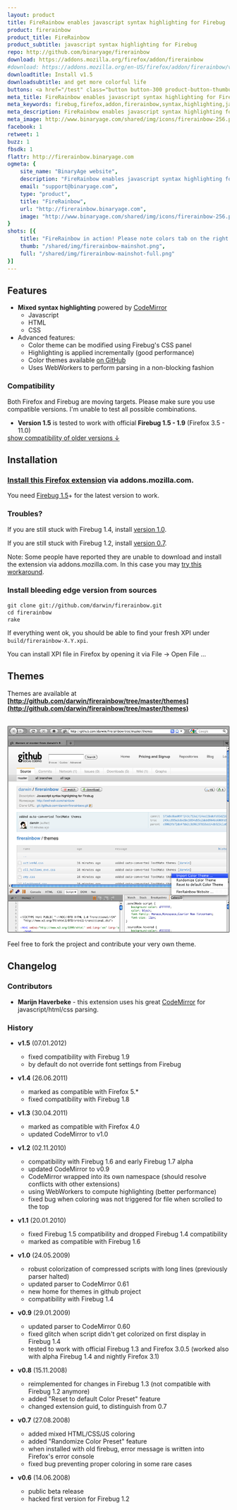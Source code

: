 ```yaml
---
layout: product
title: FireRainbow enables javascript syntax highlighting for Firebug
product: firerainbow
product_title: FireRainbow
product_subtitle: javascript syntax highlighting for Firebug
repo: http://github.com/binaryage/firerainbow
download: https://addons.mozilla.org/firefox/addon/firerainbow
#download: https://addons.mozilla.org/en-US/firefox/addon/firerainbow/versions
downloadtitle: Install v1.5
downloadsubtitle: and get more colorful life
buttons: <a href="/test" class="button button-300 product-button-thumbup"><div><div><div class="trial-note">after restart</div>Visit Test Page<div class="product-specs">to check that your  installation works well</div></div></div></a>
meta_title: FireRainbow enables javascript syntax highlighting for Firebug
meta_keywords: firebug,firefox,addon,firerainbow,syntax,highlighting,javascript,binaryage,productivity,software,web,development
meta_description: FireRainbow enables javascript syntax highlighting for Firebug
meta_image: http://www.binaryage.com/shared/img/icons/firerainbow-256.png
facebook: 1
retweet: 1
buzz: 1
fbsdk: 1
flattr: http://firerainbow.binaryage.com
ogmeta: {
    site_name: "BinaryAge website",
    description: "FireRainbow enables javascript syntax highlighting for Firebug",
    email: "support@binaryage.com",
    type: "product",
    title: "FireRainbow",
    url: "http://firerainbow.binaryage.com",
    image: "http://www.binaryage.com/shared/img/icons/firerainbow-256.png"
}
shots: [{
    title: "FireRainbow in action! Please note colors tab on the right side. You may tweak colors via CSS!",
    thumb: "/shared/img/firerainbow-mainshot.png",
    full: "/shared/img/firerainbow-mainshot-full.png"
}]
---
```


## Features

* **Mixed syntax highlighting** powered by [CodeMirror][codemirror]
  * Javascript
  * HTML
  * CSS
* Advanced features:
  * Color theme can be modified using Firebug's CSS panel
  * Highlighting is applied incrementally (good performance)
  * Color themes available [on GitHub](http://github.com/darwin/firerainbow/tree/master/themes)
  * Uses WebWorkers to perform parsing in a non-blocking fashion

### Compatibility

Both Firefox and Firebug are moving targets. Please make sure you use compatible versions. I'm unable to test all possible combinations.

<ul style="margin-bottom: 0px !important">
<li><b>Version 1.5</b> is tested to work with official <b>Firebug 1.5 - 1.9</b> (Firefox 3.5 - 11.0)
</ul>
<a style="margin-top: 0px !important" href="javascript:$('.older-compatibility').toggle(); $(this).hide()">show compatibility of older versions &darr;</a>
<ul class="older-compatibility" style="display:none">
<li><b>Version 1.4</b> is tested to work with official <b>Firebug 1.5</b>, <b>Firebug 1.6</b> and <b>Firebug 1.7</b>, also should be compatible with beta Firebug 1.8 (Firefox 3.5 - 5.0)</li>
<li><b>Version 1.3</b> is tested to work with official <b>Firebug 1.5</b>, <b>Firebug 1.6</b> and <b>Firebug 1.7</b> (Firefox 3.5 - 4.0)</li>
<li><b>Version 1.2</b> is tested to work with official <b>Firebug 1.5</b> and <b>Firebug 1.6</b> (Firefox 3.5 - 4.0)</li>
<li><b>Version 1.1</b> is tested to work with official <b>Firebug 1.5</b> (Firefox 3.5 and 3.6) <- it is not compatible with <b>Firebug 1.4</b> anymore!</li>
<li><b>Version 1.0</b> is tested to work with official <b>Firebug 1.4</b> (Firefox 3.0 and 3.5)</li>
<li><b>Version 0.9</b> is tested to work with official <b>Firebug 1.3</b></li>
<li><b>Version 0.8</b> is tested to work with alpha <b>Firebug 1.3</b></li>
<li><b>Version 0.7</b> is tested to work with official <b>Firebug 1.2</b></li>
</ul>

## Installation

### **[Install this Firefox extension][rainbow]** via addons.mozilla.com.

You need [Firebug 1.5][firebug]+ for the latest version to work. 

### Troubles?

If you are still stuck with Firebug 1.4, install [version 1.0][v10].

If you are still stuck with Firebug 1.2, install [version 0.7][v07].

Note: Some people have reported they are unable to download and install the extension via addons.mozilla.com. In this case you may [try this workaround][workaround].

### Install bleeding edge version from sources

    git clone git://github.com/darwin/firerainbow.git
    cd firerainbow
    rake
    
If everything went ok, you should be able to find your fresh XPI under `build/firerainbow-X.Y.xpi`. 

You can install XPI file in Firefox by opening it via File -> Open File ...

## Themes

Themes are available at **[http://github.com/darwin/firerainbow/tree/master/themes](http://github.com/darwin/firerainbow/tree/master/themes)**

<br>
<a href="http://github.com/darwin/firerainbow/tree/master/themes"><img style="border: 2px solid #888;-moz-border-radius:2px;-webkit-border-radius:2px;" src="images/themes.png" width="500"></a>

Feel free to fork the project and contribute your very own theme.

## Changelog

### Contributors

* **Marijn Haverbeke** - this extension uses his great [CodeMirror][codemirror] for javascript/html/css parsing.

### History

* **v1.5** (07.01.2012)
  * fixed compatibility with Firebug 1.9
  * by default do not override font settings from Firebug

* **v1.4** (26.06.2011)
  * marked as compatible with Firefox 5.*
  * fixed compatibility with Firebug 1.8
  
* **v1.3** (30.04.2011)
  * marked as compatible with Firefox 4.0
  * updated CodeMirror to v1.0

* **v1.2** (02.11.2010)
  * compatibility with Firebug 1.6 and early Firebug 1.7 alpha
  * updated CodeMirror to v0.9
  * CodeMirror wrapped into its own namespace (should resolve conflicts with other extensions)
  * using WebWorkers to compute highlighting (better performance)
  * fixed bug when coloring was not triggered for file when scrolled to the top

* **v1.1** (20.01.2010)
  * fixed Firebug 1.5 compatibility and dropped Firebug 1.4 compatibility
  * marked as compatible with Firebug 1.6

* **v1.0** (24.05.2009)
  * robust colorization of compressed scripts with long lines (previously parser halted) 
  * updated parser to CodeMirror 0.61
  * new home for themes in github project
  * compatibility with Firebug 1.4

* **v0.9** (29.01.2009)
  * updated parser to CodeMirror 0.60
  * fixed glitch when script didn't get colorized on first display in Firebug 1.4
  * tested to work with official Firebug 1.3 and Firefox 3.0.5 (worked also with alpha Firebug 1.4 and nightly Firefox 3.1)

* **v0.8** (15.11.2008)
  * reimplemented for changes in Firebug 1.3 (not compatible with Firebug 1.2 anymore)
  * added "Reset to default Color Preset" feature
  * changed extension guid, to distinguish from 0.7

* **v0.7** (27.08.2008)
  * added mixed HTML/CSS/JS coloring
  * added "Randomize Color Preset" feature
  * when installed with old firebug, error message is written into Firefox's error console
  * fixed bug preventing proper coloring in some rare cases

* **v0.6** (14.06.2008)
  * public beta release
  * hacked first version for Firebug 1.2


[firebug]: https://addons.mozilla.org/en-US/firefox/addon/1843
[rainbow]: https://addons.mozilla.org/en-US/firefox/addon/9603
[codemirror]: http://marijn.haverbeke.nl/codemirror/
[homepage]: http://xrefresh.com/rainbow
[contact]: mailto:antonin@hildebrand.cz
[workaround]: http://getsatisfaction.com/xrefresh/topics/unable_to_download_rainbow_for_firebug
[satisfaction]: http://getsatisfaction.com
[v07]: https://addons.mozilla.org/en-US/developers/details/7575
[v10]: https://addons.mozilla.org/en-US/firefox/addons/versions/9603#version-1.0
[darwin]: http://github.com/darwin
